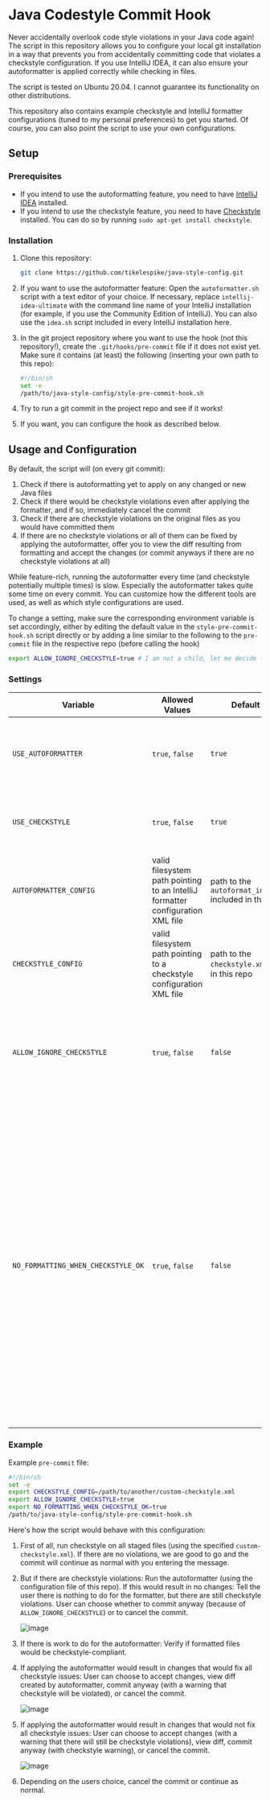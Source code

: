 # Java Codestyle Commit Hook

Never accidentally overlook code style violations in your Java code again! The script in this repository allows you to configure your local git installation in a way that prevents you from accidentally committing code that violates a checkstyle configuration. If you use IntelliJ IDEA, it can also ensure your autoformatter is applied correctly while checking in files.

The script is tested on Ubuntu 20.04. I cannot guarantee its functionality on other distributions.

This repository also contains example checkstyle and IntelliJ formatter configurations (tuned to my personal preferences) to get you started. Of course, you can also point the script to use your own configurations.

## Setup

### Prerequisites

- If you intend to use the autoformatting feature, you need to have [IntelliJ IDEA](https://jetbrains.com/idea) installed.
- If you intend to use the checkstyle feature, you need to have [Checkstyle](https://checkstyle.sourceforge.io/) installed. You can do so by running `sudo apt-get install checkstyle`.

### Installation

1. Clone this repository:
   
   ```sh
   git clone https://github.com/tikelespike/java-style-config.git
   ```
2. If you want to use the autoformatter feature: Open the `autoformatter.sh` script with a text editor of your choice. If necessary, replace `intellij-idea-ultimate` with the command line name of your IntelliJ installation (for example, if you use the Community Edition of IntelliJ). You can also use the `idea.sh` script included in every IntelliJ installation here.
3. In the git project repository where you want to use the hook (not this repository!), create the `.git/hooks/pre-commit` file if it does not exist yet. Make sure it contains (at least) the following (inserting your own path to this repo):
   ```sh
   #!/bin/sh 
   set -e
   /path/to/java-style-config/style-pre-commit-hook.sh
   ```
4. Try to run a git commit in the project repo and see if it works!
5. If you want, you can configure the hook as described below.

## Usage and Configuration

By default, the script will (on every git commit):
1. Check if there is autoformatting yet to apply on any changed or new Java files
2. Check if there would be checkstyle violations even after applying the formatter, and if so, immediately cancel the commit
3. Check if there are checkstyle violations on the original files as you would have committed them
4. If there are no checkstyle violations or all of them can be fixed by applying the autoformatter, offer you to view the diff resulting from formatting and accept the changes (or commit anyways if there are no checkstyle violations at all)

While feature-rich, running the autoformatter every time (and checkstyle potentially multiple times) is slow. Especially the autoformatter takes quite some time on every commit. You can customize how the different tools are used, as well as which style configurations are used.

To change a setting, make sure the corresponding environment variable is set accordingly, either by editing the default value in the `style-pre-commit-hook.sh` script directly or by adding a line similar to the following to the `pre-commit` file in the respective repo (before calling the hook)

```sh
export ALLOW_IGNORE_CHECKSTYLE=true # I am not a child, let me decide for myself if I want to adhere to checkstyle or not
```

### Settings

| Variable                           | Allowed Values                                                                 | Default Value                                               | Effect                                                                                                                                                                                                                                                                                                                                                                                                                                                                                                                                |
|------------------------------------|--------------------------------------------------------------------------------|-------------------------------------------------------------|---------------------------------------------------------------------------------------------------------------------------------------------------------------------------------------------------------------------------------------------------------------------------------------------------------------------------------------------------------------------------------------------------------------------------------------------------------------------------------------------------------------------------------------|
| `USE_AUTOFORMATTER`                | `true`, `false`                                                                | `true`                                                      | If false, only a simple checkstyle validation on the changed files is made and the autoformatter is not run.                                                                                                                                                                                                                                                                                                                                                                                                                          |
| `USE_CHECKSTYLE`                   | `true`, `false`                                                                | `true`                                                      | If false, the script only checks if autoformatting can be applied and never runs checkstyle.                                                                                                                                                                                                                                                                                                                                                                                                                                          |
| `AUTOFORMATTER_CONFIG`             | valid filesystem path pointing to an IntelliJ formatter configuration XML file | path to the `autoformat_intellij.xml` included in this repo | Configures the exact style used by the autoformatter. You can [export this from the IDE](https://www.jetbrains.com/help/idea/configuring-code-style.html#export-code-style).                                                                                                                                                                                                                                                                                                                                                          |
| `CHECKSTYLE_CONFIG`                | valid filesystem path pointing to a checkstyle configuration XML file          | path to the `checkstyle.xml` included in this repo          | Configures the exact style checks validated by checkstyle. See also the [checkstyle docs](https://checkstyle.sourceforge.io/checks.html)                                                                                                                                                                                                                                                                                                                                                                                              |
| `ALLOW_IGNORE_CHECKSTYLE`          | `true`, `false`                                                                | `false`                                                     | If true, you can always force to commit anyways, but you will still be warned that you are violating checkstyle. Has no effect if `USE_CHECKSTYLE` is false.                                                                                                                                                                                                                                                                                                                                                                          |
| `NO_FORMATTING_WHEN_CHECKSTYLE_OK` | `true`, `false`                                                                | `false`                                                     | Set this to true to skip running the autoformatter if there are no checkstyle violations. The use case is that you only care about checkstyle, but like that some checkstyle issues can be fixed automatically be applying the autoformatter. This saves time because the autoformatter is not always run, but will not detect if you are checking in code that is not yet formatted by the autoformatter (if this doesn't lead to checkstyle violations). Has no effect if either `USE_CHECKSTYLE` or `USE_AUTOFORMATTER` are false. |

### Example

Example `pre-commit` file:

```sh
#!/bin/sh 
set -e
export CHECKSTYLE_CONFIG=/path/to/another/custom-checkstyle.xml
export ALLOW_IGNORE_CHECKSTYLE=true
export NO_FORMATTING_WHEN_CHECKSTYLE_OK=true
/path/to/java-style-config/style-pre-commit-hook.sh
```
Here's how the script would behave with this configuration:

1. First of all, run checkstyle on all staged files (using the specified `custom-checkstyle.xml`). If there are no violations, we are good to go and the commit will continue as normal with you entering the message.
2. But if there are checkstyle violations: Run the autoformatter (using the configuration file of this repo). If this would result in no changes: Tell the user there is nothing to do for the formatter, but there are still checkstyle violations. User can choose whether to commit anyway (because of `ALLOW_IGNORE_CHECKSTYLE`) or to cancel the commit.
   
   ![image](https://github.com/user-attachments/assets/a41ff573-a309-46d3-b74a-9d75ecb1f82a)
   
3. If there is work to do for the autoformatter: Verify if formatted files would be checkstyle-compliant.
4. If applying the autoformatter would result in changes that would fix all checkstyle issues: User can choose to accept changes, view diff created by autoformatter, commit anyway (with a warning that checkstyle will be violated), or cancel the commit.
   
   ![image](https://github.com/user-attachments/assets/5c3438d7-1c81-4db6-95fb-3be5c32a3012)
   
5. If applying the autoformatter would result in changes that would not fix all checkstyle issues: User can choose to accept changes (with a warning that there will still be checkstyle violations), view diff, commit anyway (with checkstyle warning), or cancel the commit.

   ![image](https://github.com/user-attachments/assets/fcdeb5e1-11ad-4031-8ffa-d6ab36cb8c75)

6. Depending on the users choice, cancel the commit or continue as normal.
